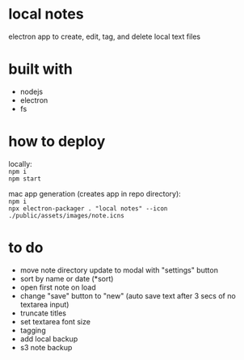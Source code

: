 # local notes

electron app to create, edit, tag, and delete local text files

# built with
* nodejs
* electron
* fs

# how to deploy

locally:<br>
`npm i`<br>
`npm start`

mac app generation (creates app in repo directory):<br>
`npm i`<br>
`npx electron-packager . "local notes" --icon ./public/assets/images/note.icns`<br>

# to do
* move note directory update to modal with "settings" button
* sort by name or date (*sort)
* open first note on load
* change "save" button to "new" (auto save text after 3 secs of no textarea input)
* truncate titles
* set textarea font size
* tagging
* add local backup
* s3 note backup
